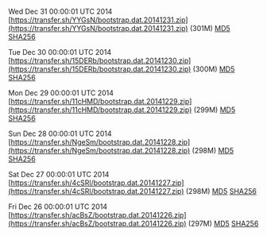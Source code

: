 Wed Dec 31 00:00:01 UTC 2014 [https://transfer.sh/YYGsN/bootstrap.dat.20141231.zip](https://transfer.sh/YYGsN/bootstrap.dat.20141231.zip) (301M) [MD5](https://transfer.sh/cLlYa/md5.txt) [SHA256](https://transfer.sh/6bG8D/sha256.txt)

Tue Dec 30 00:00:01 UTC 2014 [https://transfer.sh/15DERb/bootstrap.dat.20141230.zip](https://transfer.sh/15DERb/bootstrap.dat.20141230.zip) (300M) [MD5](https://transfer.sh/7lMIK/md5.txt) [SHA256](https://transfer.sh/ZHrQf/sha256.txt)

Mon Dec 29 00:00:01 UTC 2014 [https://transfer.sh/11cHMD/bootstrap.dat.20141229.zip](https://transfer.sh/11cHMD/bootstrap.dat.20141229.zip) (299M) [MD5](https://transfer.sh/1g0nYF/md5.txt) [SHA256](https://transfer.sh/1aC6Sx/sha256.txt)

Sun Dec 28 00:00:01 UTC 2014 [https://transfer.sh/NgeSm/bootstrap.dat.20141228.zip](https://transfer.sh/NgeSm/bootstrap.dat.20141228.zip) (298M) [MD5](https://transfer.sh/wcrvs/md5.txt) [SHA256](https://transfer.sh/A7Ddd/sha256.txt)

Sat Dec 27 00:00:01 UTC 2014 [https://transfer.sh/4cSRl/bootstrap.dat.20141227.zip](https://transfer.sh/4cSRl/bootstrap.dat.20141227.zip) (298M) [MD5](https://transfer.sh/z8OGq/md5.txt) [SHA256](https://transfer.sh/11QrC1/sha256.txt)

Fri Dec 26 00:00:01 UTC 2014 [https://transfer.sh/acBsZ/bootstrap.dat.20141226.zip](https://transfer.sh/acBsZ/bootstrap.dat.20141226.zip) (297M) [MD5](https://transfer.sh/165gmA/md5.txt) [SHA256](https://transfer.sh/exppf/sha256.txt)
